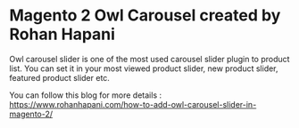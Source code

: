 # Magento 2 Owl Carousel created by Rohan Hapani
Owl carousel slider is one of the most used carousel slider plugin to product list. You can set it in your most viewed product slider, new product slider, featured product slider etc.

You can follow this blog for more details : https://www.rohanhapani.com/how-to-add-owl-carousel-slider-in-magento-2/
